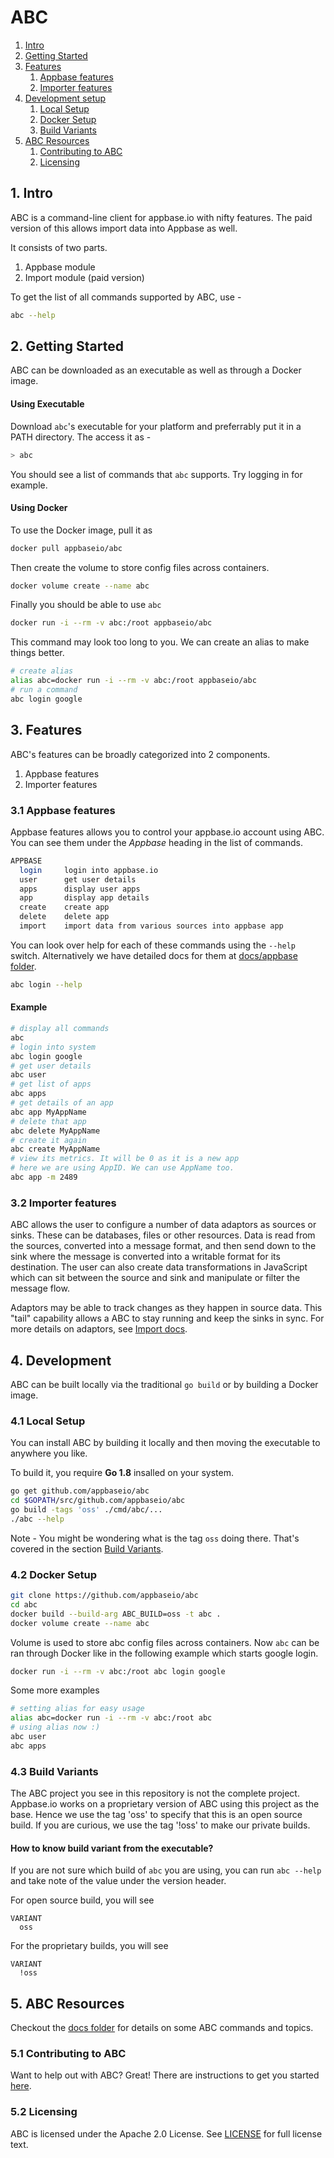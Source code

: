 
# ABC

1. [Intro](#intro)
2. [Getting Started](#getting-started)
3. [Features](#features)
	1. [Appbase features](#appbase-features)
	2. [Importer features](#importer-features)
4. [Development setup](#development)
	1. [Local Setup](#local-setup)
	2. [Docker Setup](#docker-setup)
	3. [Build Variants](#build-variants)
5. [ABC Resources](#abc-resources)
	1. [Contributing to ABC](#contributing-to-abc)
	2. [Licensing](#licensing)

<a name="intro"></a>
## 1. Intro

ABC is a command-line client for appbase.io with nifty features. The paid version of this allows import data into Appbase as well. 

It consists of two parts. 

1. Appbase module
2. Import module (paid version)

To get the list of all commands supported by ABC, use -

```sh
abc --help
```



<a name="getting-started"></a>
## 2. Getting Started

ABC can be downloaded as an executable as well as through a Docker image. 

#### Using Executable

Download `abc`'s executable for your platform and preferrably put it in a PATH directory.
The access it as -

```sh
> abc
```

You should see a list of commands that `abc` supports.
Try logging in for example.

#### Using Docker

To use the Docker image, pull it as 

```sh
docker pull appbaseio/abc
```

Then create the volume to store config files across containers.

```sh
docker volume create --name abc
```

Finally you should be able to use `abc`

```sh
docker run -i --rm -v abc:/root appbaseio/abc
```

This command may look too long to you. We can create an alias to make things better. 

```sh
# create alias
alias abc=docker run -i --rm -v abc:/root appbaseio/abc
# run a command
abc login google
```



<a name="features"></a>
## 3. Features

ABC's features can be broadly categorized into 2 components. 

1. Appbase features
2. Importer features

<a name="appbase-features"></a>
### 3.1 Appbase features

Appbase features allows you to control your appbase.io account using ABC. You can see them under the *Appbase* heading in the list of commands.

```sh
APPBASE
  login     login into appbase.io
  user      get user details
  apps      display user apps
  app       display app details
  create    create app
  delete    delete app
  import    import data from various sources into appbase app
```

You can look over help for each of these commands using the `--help` switch. 
Alternatively we have detailed docs for them at [docs/appbase folder](docs/appbase).


```sh
abc login --help
```

#### Example

```sh
# display all commands
abc
# login into system
abc login google
# get user details
abc user
# get list of apps
abc apps
# get details of an app
abc app MyAppName
# delete that app
abc delete MyAppName
# create it again
abc create MyAppName
# view its metrics. It will be 0 as it is a new app
# here we are using AppID. We can use AppName too.
abc app -m 2489
```

<a name="importer-features"></a>
### 3.2 Importer features

ABC allows the user to configure a number of data adaptors as sources or sinks. These can be databases, files or other resources. Data is read from the sources, converted into a message format, and then send down to the sink where the message is converted into a writable format for its destination. The user can also create data transformations in JavaScript which can sit between the source and sink and manipulate or filter the message flow.

Adaptors may be able to track changes as they happen in source data. This "tail" capability allows a ABC to stay running and keep the sinks in sync.
For more details on adaptors, see [Import docs](docs/appbase/import.md).



<a name="development"></a>
## 4. Development

ABC can be built locally via the traditional `go build` or by building a Docker image.

<a name="local-setup"></a>
### 4.1 Local Setup

You can install ABC by building it locally and then moving the executable to anywhere you like. 

To build it, you require **Go 1.8** insalled on your system. 

```sh
go get github.com/appbaseio/abc
cd $GOPATH/src/github.com/appbaseio/abc
go build -tags 'oss' ./cmd/abc/...
./abc --help
```

Note - You might be wondering what is the tag `oss` doing there. That's covered in the section [Build Variants](#build-variants).

<a name="docker-setup"></a>
### 4.2 Docker Setup

```sh
git clone https://github.com/appbaseio/abc
cd abc
docker build --build-arg ABC_BUILD=oss -t abc .
docker volume create --name abc
```

Volume is used to store abc config files across containers.
Now `abc` can be ran through Docker like in the following example which starts google login.  

```sh
docker run -i --rm -v abc:/root abc login google
```

Some more examples

```sh
# setting alias for easy usage
alias abc=docker run -i --rm -v abc:/root abc
# using alias now :)
abc user
abc apps
```

<a name="build-variants"></a>
### 4.3 Build Variants

The ABC project you see in this repository is not the complete project. Appbase.io works on a proprietary version of ABC using this project as the base.
Hence we use the tag 'oss' to specify that this is an open source build. 
If you are curious, we use the tag '!oss' to make our private builds. 


#### How to know build variant from the executable? 

If you are not sure which build of `abc` you are using, you can run `abc --help` and take note of the value under the version header. 

For open source build, you will see

```
VARIANT
  oss
```

For the proprietary builds, you will see 

```
VARIANT
  !oss
```



<a name="abc-resources"></a>
## 5. ABC Resources

Checkout the [docs folder](docs/) for details on some ABC commands and topics.

<a name="contributing-to-abc"></a>
### 5.1 Contributing to ABC

Want to help out with ABC? Great! There are instructions to get you started [here](CONTRIBUTING.md).

<a name="licensing"></a>
### 5.2 Licensing

ABC is licensed under the Apache 2.0 License. See [LICENSE](LICENSE) for full license text.

